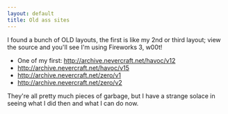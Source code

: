 ```yaml
---
layout: default
title: Old ass sites
---
```


I found a bunch of OLD layouts, the first is like my 2nd or third layout; view
the source and you'll see I'm using Fireworks 3, w00t!

* One of my first: <http://archive.nevercraft.net/havoc/v12>
* <http://archive.nevercraft.net/havoc/v15>
* <http://archive.nevercraft.net/zero/v1>
* <http://archive.nevercraft.net/zero/v2>

<!--
<a href="http://havoc.nevercraft.net/">http://havoc.nevercraft.net/</a> < - One of my first
<a href="http://havoc.nevercraft.net/v15/z"> http://havoc.nevercraft.net/v15/z</a>
<a href="http://havoc.nevercraft.net/zero1"> http://havoc.nevercraft.net/zero1</a>
<a href="http://havoc.nevercraft.net/zero2/"> http://havoc.nevercraft.net/zero2/</a> < - Splash
<a href="http://havoc.nevercraft.net/zero2/v2/"> http://havoc.nevercraft.net/zero2/v2/</a>
<a href="http://havoc.nevercraft.net/zero3/v3/"> http://havoc.nevercraft.net/zero3/v3/</a>
-->

They're all pretty much pieces of garbage, but I have a strange solace in
seeing what I did then and what I can do now.

